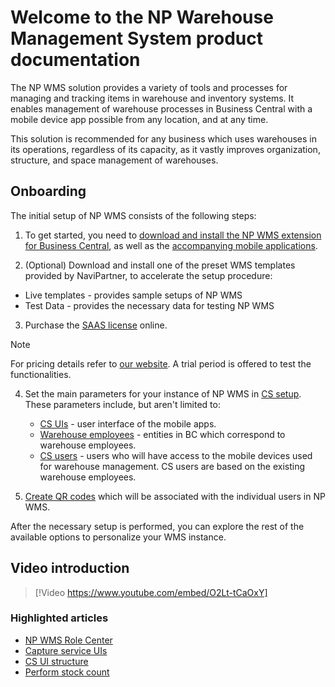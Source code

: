 # Welcome to the NP Warehouse Management System product documentation

The NP WMS solution provides a variety of tools and processes for managing and tracking items in warehouse and inventory systems. It enables management of warehouse processes in Business Central with a mobile device app possible from any location, and at any time.

This solution is recommended for any business which uses warehouses in its operations, regardless of its capacity, as it vastly improves organization, structure, and space management of warehouses. 

## Onboarding

The initial setup of NP WMS consists of the following steps:

1. To get started, you need to [download and install the NP WMS extension for Business Central](./howto/Install-NP-WMS.md), as well as the [accompanying mobile applications](./howto/install-mobile-apps.md). 

2. (Optional) Download and install one of the preset WMS templates provided by NaviPartner, to accelerate the setup procedure:

- Live templates - provides sample setups of NP WMS
- Test Data - provides the necessary data for testing NP WMS

3. Purchase the [SAAS license](https://docs.microsoft.com/en-us/dynamics365/business-central/dev-itpro/deployment/licensing) online.

> [!Note]
> For pricing details refer to [our website](https://www.navipartner.com/np-wms-pricing/). A trial period is offered to test the functionalities.

4. Set the main parameters for your instance of NP WMS in [CS setup](./reference/cs-setup.md). These parameters include, but aren't limited to:

    - [CS UIs](./howto/set-up-cs-uis.md) - user interface of the mobile apps. 
    - [Warehouse employees](https://docs.microsoft.com/en-us/dynamics365/business-central/warehouse-how-to-set-up-warehouse-employees) - entities in BC which correspond to warehouse employees.
    - [CS users](./howto/set-up-cs-users.md) - users who will have access to the mobile devices used for warehouse management. CS users are based on the existing warehouse employees.
 

5. [Create QR codes](./howto/create-qr-codes.md) which will be associated with the individual users in NP WMS.

After the necessary setup is performed, you can explore the rest of the available options to personalize your WMS instance.

## Video introduction

> [!Video https://www.youtube.com/embed/O2Lt-tCaOxY]

### Highlighted articles

- [NP WMS Role Center](./explanation/role-center.md)
- [Capture service UIs](./explanation/cs-uis.md)
- [CS UI structure](explanation/cs_ui_structure.md)
- [Perform stock count](./howto/perform_stock_count.md)
